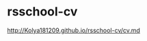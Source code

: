# rsschool-cv
<a href="http://Kolya181209.github.io/rsschool-cv">http://Kolya181209.github.io/rsschool-cv/cv.md </a>
